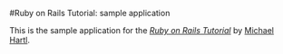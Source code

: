 #Ruby on Rails Tutorial: sample application

This is the sample application for the [*Ruby on Rails Tutorial*](http://railstutorial.org/) by [Michael Hartl](http://michaelhartl.com/).